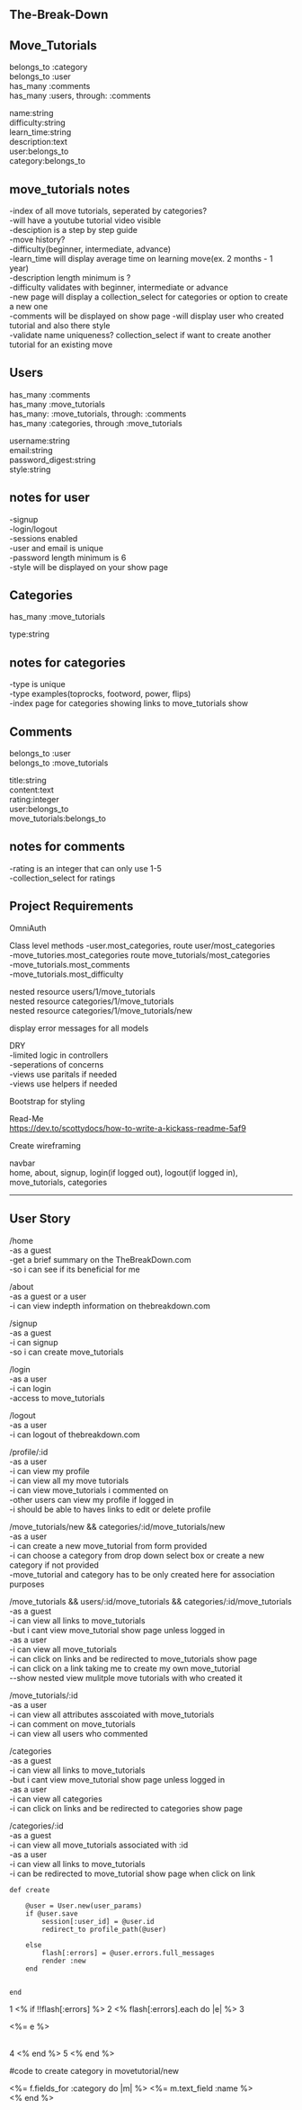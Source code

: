 The-Break-Down
-----------------------------------

Move_Tutorials
--------------------------------
belongs_to :category  
belongs_to :user  
has_many :comments  
has_many :users, through: :comments  

name:string  
difficulty:string  
learn_time:string  
description:text  
user:belongs_to  
category:belongs_to 


move_tutorials notes
------------------------------
-index of all move tutorials, seperated by categories?  
-will have a youtube tutorial video visible  
-desciption is a step by step guide  
-move history?  
-difficulty(beginner, intermediate, advance)  
-learn_time will display average time on learning move(ex. 2 months - 1 year)  
-description length minimum is ?  
-difficulty validates with beginner, intermediate or advance  
-new page will display a collection_select for categories or option to create a new one  
-comments will be displayed on show page 
-will display user who created tutorial and also there style  
-validate name uniqueness? collection_select if want to create another tutorial for an existing move

Users
---------------------------

has_many :comments  
has_many :move_tutorials  
has_many: :move_tutorials, through: :comments  
has_many :categories, through :move_tutorials  

username:string  
email:string  
password_digest:string  
style:string  

notes for user
--------------------------
-signup  
-login/logout  
-sessions enabled  
-user and email is unique  
-password length minimum is 6  
-style will be displayed on your show page  

Categories
---------------------------
has_many :move_tutorials  

 type:string  

notes for categories
------------------------
-type is unique  
-type examples(toprocks, footword, power, flips)  
-index page for categories showing links to move_tutorials show  

Comments
--------------------------
belongs_to :user  
belongs_to :move_tutorials  

title:string  
content:text  
rating:integer  
user:belongs_to  
move_tutorials:belongs_to  

notes for comments
--------------
-rating is an integer that can only use 1-5  
-collection_select for ratings  

Project Requirements
----------------------------

OmniAuth 

Class level methods 
-user.most_categories, route user/most_categories  
-move_tutories.most_categories route move_tutorials/most_categories  
-move_tutorials.most_comments  
-move_tutorials.most_difficulty  

nested resource users/1/move_tutorials  
nested resource categories/1/move_tutorials  
nested resource categories/1/move_tutorials/new  

display error messages for all models  

DRY  
-limited logic in controllers  
-seperations of concerns  
-views use paritals if needed  
-views use helpers if needed  

Bootstrap for styling  

Read-Me  
https://dev.to/scottydocs/how-to-write-a-kickass-readme-5af9

Create wireframing  

navbar  
home, about, signup, login(if logged out), logout(if logged in), move_tutorials, categories

----------------------------------------

User Story
-----------------------
/home  
-as a guest  
-get a brief summary on the TheBreakDown.com  
-so i can see if its beneficial for me  

/about  
-as a guest or a user  
-i can view indepth information on thebreakdown.com  


/signup  
-as a guest  
-i can signup  
-so i can create move_tutorials  

/login  
-as a user  
-i can login  
-access to move_tutorials  

/logout  
-as a user  
-i can logout of thebreakdown.com  

/profile/:id  
-as a user  
-i can view my profile  
-i can view all my move tutorials  
-i can view move_tutorials i commented on  
-other users can view my profile if logged in  
-i should be able to haves links to edit or delete profile

/move_tutorials/new && categories/:id/move_tutorials/new  
-as a user  
-i can create a new move_tutorial from form provided  
-i can choose a category from drop down select box or create a new category if not provided  
-move_tutorial and category has to be only created here for association purposes  

/move_tutorials && users/:id/move_tutorials && categories/:id/move_tutorials  
-as a guest  
-i can view all links to move_tutorials  
-but i cant view move_tutorial show page unless logged in  
-as a user  
-i can view all move_tutorials  
-i can click on links and be redirected to move_tutorials show page  
-i can click on a link taking me to create my own move_tutorial  
--show nested view mulitple move tutorials with who created it  



/move_tutorials/:id  
-as a user  
-i can view all attributes asscoiated with move_tutorials  
-i can comment on move_tutorials  
-i can view all users who commented  

/categories  
-as a guest  
-i can view all links to move_tutorials  
-but i cant view move_tutorial show page unless logged in  
-as a user  
-i can view all categories  
-i can click on links and be redirected to categories show page  

/categories/:id  
-as a guest  
-i can view all move_tutorials associated with :id  
-as a user  
-i can view all links to move_tutorials  
-i can be redirected to move_tutorial show page when click on link  




    def create
        
        @user = User.new(user_params)
        if @user.save
            session[:user_id] = @user.id
            redirect_to profile_path(@user)
         
        else 
            flash[:errors] = @user.errors.full_messages
            render :new
        end


    end

1  <% if !!flash[:errors] %>
2  <% flash[:errors].each do |e| %>
3    <p><%= e %></p> <br>
4    <% end %>
5  <% end %>
 
 #code to create category in movetutorial/new
  <div>
      <%= f.fields_for :category do |m| %>
          <%= m.text_field :name %>
      <datalist id="category_name">
          <% Category.all.each do |c| %>
         <option value = "<%= c.name %>"  ></option>
          <% end %>
      </datalist>
      <br>
      <% end %>
  </div>




